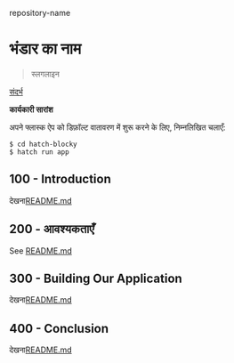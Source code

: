 repository-name

# भंडार का नाम

> स्लगलाइन

[संदर्भ](./REFERENCES.md)

**कार्यकारी सारांश**

अपने फ्लास्क ऐप को डिफ़ॉल्ट वातावरण में शुरू करने के लिए, निम्नलिखित चलाएँ:

    $ cd hatch-blocky
    $ hatch run app

## 100 - Introduction

देखना[README.md](./100/README.md)

## 200 - आवश्यकताएँ

See [README.md](./200/README.md)

## 300 - Building Our Application

देखना[README.md](./300/README.md)

## 400 - Conclusion

देखना[README.md](./400/README.md)
